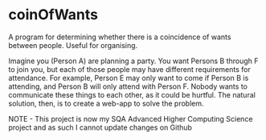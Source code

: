 # coinOfWants
A program for determining whether there is a coincidence of wants between people. Useful for organising.

Imagine you (Person A) are planning a party. You want Persons B through F to join you, but each of those people may have different requirements for attendance. For example, Person E may only want to come if Person B is attending, and Person B will only attend with Person F. Nobody wants to communicate these things to each other, as it could be hurtful. The natural solution, then, is to create a web-app to solve the problem. 

NOTE - This project is now my SQA Advanced Higher Computing Science project and as such I cannot update changes on Github
